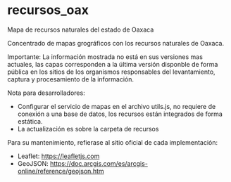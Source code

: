 # recursos_oax
Mapa de recursos naturales del estado de Oaxaca

Concentrado de mapas grográficos con los recursos naturales de Oaxaca.

Importante: La información mostrada no está en sus versiones mas actuales, las capas corresponden a la última versión disponble de forma pública en los sitios
de los organismos responsables del levantamiento, captura y procesamiento de la información.

Nota para desarrolladores:
- Configurar el servicio de mapas en el archivo utils.js, no requiere de conexión a una base de datos, los recursos están integrados de forma estática.
- La actualización es sobre la carpeta de recursos

Para su mantenimiento, refierase al sitio oficial de cada implementación:
- Leaflet: https://leafletjs.com
- GeoJSON: https://doc.arcgis.com/es/arcgis-online/reference/geojson.htm
